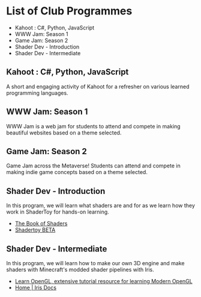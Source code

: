 # List of Club Programmes
- Kahoot : C#, Python, JavaScript
- WWW Jam: Season 1
- Game Jam: Season 2
- Shader Dev - Introduction
- Shader Dev - Intermediate
## Kahoot : C#, Python, JavaScript
A short and engaging activity of Kahoot for a refresher on various learned programming languages.
## WWW Jam: Season 1
WWW Jam is a web jam for students to attend and compete in making beautiful websites based on a theme selected.
## Game Jam: Season 2
Game Jam across the Metaverse! Students can attend and compete in making indie game concepts based on a theme selected.
## Shader Dev - Introduction
In this program, we will learn what shaders are and for as we learn how they work in ShaderToy for hands-on learning.
- [The Book of Shaders](https://thebookofshaders.com/)
- [Shadertoy BETA](https://www.shadertoy.com/)
## Shader Dev - Intermediate
In this program, we will learn how to make our own 3D engine and make shaders with Minecraft's modded shader pipelines with Iris.
- [Learn OpenGL, extensive tutorial resource for learning Modern OpenGL](https://learnopengl.com/)
- [Home | Iris Docs](https://shaders.properties/)